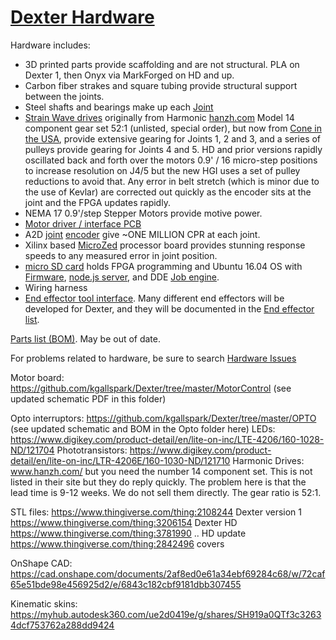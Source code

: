 # [Dexter Hardware](https://github.com/HaddingtonDynamics/Dexter/blob/master/Hardware)

Hardware includes:
* 3D printed parts provide scaffolding and are not structural. PLA on Dexter 1, then Onyx via MarkForged on HD and up.
* Carbon fiber strakes and square tubing provide structural support between the joints.
* Steel shafts and bearings make up each [Joint](Joints)
* [Strain Wave drives](https://www.youtube.com/watch?v=_jigqm6b8qc) originally from Harmonic [hanzh.com](http://www.hanzh.com/product-2.html) Model 14 component gear set 52:1 (unlisted, special order), but now from [Cone in the USA](https://conedrive.com/products/harmonic-2/), provide extensive gearing for Joints 1, 2 and 3, and a series of pulleys provide gearing for Joints 4 and 5. HD and prior versions rapidly oscillated back and forth over the motors 0.9' / 16 micro-step positions to increase resolution on J4/5 but the new HGI uses a set of pulley reductions to avoid that. Any error in belt stretch (which is minor due to the use of Kevlar) are corrected out quickly as the encoder sits at the joint and the FPGA updates rapidly.
* NEMA 17 0.9'/step Stepper Motors provide motive power.
* [Motor driver / interface PCB](Motor-Control-PCB)
* A2D [joint](Joints) [encoder](Encoders) give ~ONE MILLION CPR at each joint.
* Xilinx based [MicroZed](MicroZed) processor board provides stunning response speeds to any measured error in joint position.
* [micro SD card](SD-Card-Image) holds FPGA programming and Ubuntu 16.04 OS with [Firmware](Firmware), [node.js server](nodejs-webserver), and DDE [Job engine](DDE#job-engine-on-dexter).
* Wiring harness
* [End effector tool interface](End-Effectors). Many different end effectors will be developed for Dexter, and they will be documented in the [End effector list](End-Effectors).

[Parts list (BOM)](https://docs.google.com/spreadsheets/d/1uk89q76vcK4OT9NTM6qxsPpkON_QM3-OrlhfjPigGuE/edit?usp=sharing). May be out of date.

For problems related to hardware, be sure to search [Hardware Issues](https://github.com/HaddingtonDynamics/Dexter/issues?utf8=%E2%9C%93&q=is%3Aissue+label%3AHardware+)

Motor board:
https://github.com/kgallspark/Dexter/tree/master/MotorControl (see updated schematic PDF in this folder)

Opto interruptors:
https://github.com/kgallspark/Dexter/tree/master/OPTO (see updated schematic and BOM in the Opto folder here)
LEDs: https://www.digikey.com/product-detail/en/lite-on-inc/LTE-4206/160-1028-ND/121704
Phototransistors: https://www.digikey.com/product-detail/en/lite-on-inc/LTR-4206E/160-1030-ND/121710
Harmonic Drives: www.hanzh.com/ but you need the number 14 component set. This is not listed in their site but they do reply quickly. The problem here is that the lead time is 9-12 weeks. We do not sell them directly. The gear ratio is 52:1.

STL files:
https://www.thingiverse.com/thing:2108244 Dexter version 1
https://www.thingiverse.com/thing:3206154 Dexter HD
https://www.thingiverse.com/thing:3781990 .. HD update
https://www.thingiverse.com/thing:2842496 covers

OnShape CAD:
https://cad.onshape.com/documents/2af8ed0e61a34ebf69284c68/w/72caf65e51bde98e456925d2/e/6843c182cbf9181dbb307455

Kinematic skins:
https://myhub.autodesk360.com/ue2d0419e/g/shares/SH919a0QTf3c32634dcf753762a288dd9424